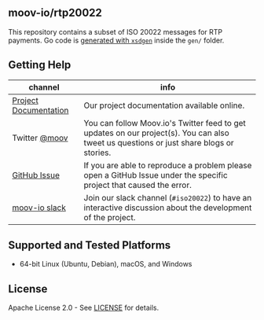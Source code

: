 ## moov-io/rtp20022

This repository contains a subset of ISO 20022 messages for RTP payments. Go code is [generated with `xsdgen`](https://pkg.go.dev/aqwari.net/xml/cmd/xsdgen) inside the `gen/` folder.

## Getting Help

 channel | info
 ------- | -------
[Project Documentation](https://github.com/moov-io/iso20022/tree/master/docs) | Our project documentation available online.
Twitter [@moov](https://twitter.com/moov) | You can follow Moov.io's Twitter feed to get updates on our project(s). You can also tweet us questions or just share blogs or stories.
[GitHub Issue](https://github.com/moov-io/iso20022/issues/new) | If you are able to reproduce a problem please open a GitHub Issue under the specific project that caused the error.
[moov-io slack](https://slack.moov.io/) | Join our slack channel (`#iso20022`) to have an interactive discussion about the development of the project.

## Supported and Tested Platforms

- 64-bit Linux (Ubuntu, Debian), macOS, and Windows

## License

Apache License 2.0 - See [LICENSE](LICENSE) for details.

